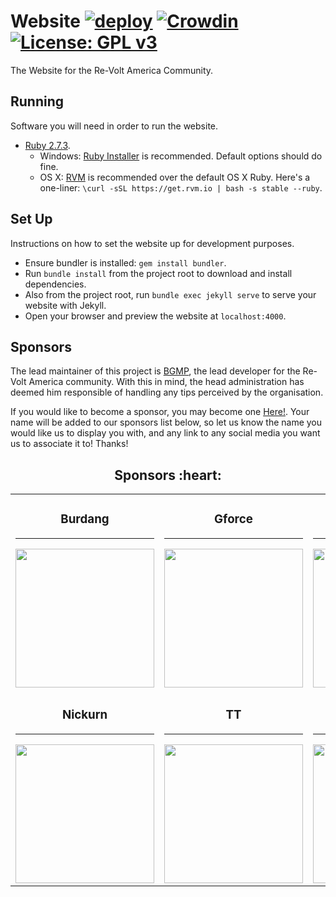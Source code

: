 # Website [![deploy](https://github.com/Re-Volt-America/Website/actions/workflows/deploy.yml/badge.svg?branch=production)](https://github.com/Re-Volt-America/Website/actions/workflows/deploy.yml) [![Crowdin](https://badges.crowdin.net/rva/localized.svg)](https://crowdin.com/project/rva) [![License: GPL v3](https://img.shields.io/badge/License-GPLv3-blue.svg)](https://www.gnu.org/licenses/gpl-3.0)

The Website for the Re-Volt America Community.

## Running
Software you will need in order to run the website.

  * [Ruby 2.7.3](https://www.ruby-lang.org/en/).
      * Windows: [Ruby Installer](https://github.com/oneclick/rubyinstaller2/releases/tag/RubyInstaller-2.7.3-1) is recommended. Default options should do fine.
      * OS X: [RVM](http://rvm.io) is recommended over the default OS X Ruby.
       Here's a one-liner: `\curl -sSL https://get.rvm.io | bash -s stable --ruby`.
       
## Set Up
Instructions on how to set the website up for development purposes.

  * Ensure bundler is installed: `gem install bundler`.
  * Run `bundle install` from the project root to download and install dependencies.
  * Also from the project root, run `bundle exec jekyll serve` to serve your website with Jekyll.
  * Open your browser and preview the website at `localhost:4000`.

## Sponsors
The lead maintainer of this project is <a href="https://github.com/BGMP" target="_blank">BGMP</a>, the lead developer
for the Re-Volt America community. With this in mind, the head administration has deemed him responsible of handling
any tips perceived by the organisation.

If you would like to become a sponsor, you may become one
<a href="https://github.com/sponsors/BGMP" target="_blank" title="BGMP">Here!</a>.
Your name will be added to our sponsors list below, so let us know the name you would like us to display you with, 
and any link to any social media you want us to associate it to! Thanks!

<h2 align="center">Sponsors :heart:</h2>

<table>
  <tbody>
    <tr>
      <td align="center" valign="middle">
        <h3>Burdang</h3>
        <hr/>
        <a href="https://twitter.com/Burdang2" target="_blank">
          <img width="222px" src="https://avatars.githubusercontent.com/u/110731113?v=4" alt="">
        </a>
      </td>
      <td align="center" valign="middle">
        <h3>Gforce</h3>
        <hr/>
        <a href="https://www.youtube.com/channel/UC1uSBH0FfiDthwra2Fu_J3A" target="_blank">
          <img width="222px" src="https://avatars.githubusercontent.com/u/82356992?v=4" alt="">
        </a>
      </td>
      <td align="center" valign="middle">
        <h3>Santiii</h3>
        <hr/>
        <a href="https://www.youtube.com/channel/UCupx1HTXGPrTgGvstReu4pQ" target="_blank">
          <img width="222px" src="https://avatars.githubusercontent.com/u/16659154?v=4" alt="">
        </a>
      </td>
      <td align="center" valign="middle">
        <h3>Tiorotti</h3>
        <hr/>
        <a href="https://twitter.com/LeandroManuelR9" target="_blank">
          <img width="222px" src="https://avatars.githubusercontent.com/u/110705928?v=4" alt="">
        </a>
      </td>
    </tr>
    <tr>
      <td align="center" valign="middle">
        <h3>Nickurn</h3>
        <hr/>
        <a href="https://www.youtube.com/channel/UCOcYMQlntCkKkcucM5rX5yA" target="_blank">
          <img width="222px" src="https://avatars.githubusercontent.com/u/113555362?v=4" alt="">
        </a>
      </td>
      <td align="center" valign="middle">
        <h3>TT</h3>
        <hr/>
        <a href="https://www.revoltworld.net/user/TTDriver/" target="_blank">
          <img width="222px" src="https://avatars.githubusercontent.com/u/80723300?v=4" alt="">
        </a>
      </td>
      <td align="center" valign="middle">
        <h3>ferrada</h3>
        <hr/>
        <a href="https://github.com/BenjaFerrada" target="_blank">
          <img width="222px" src="https://avatars.githubusercontent.com/u/43196058?v=4" alt="">
        </a>
      </td>
      <td align="center" valign="middle">
        <h3>EstebanMz</h3>
        <hr/>
        <a href="https://github.com/EstebanMz" target="_blank">
          <img width="222px" src="https://avatars.githubusercontent.com/u/19150477?v=4" alt="">
        </a>
      </td>
    </tr>
  </tbody>
</table>

